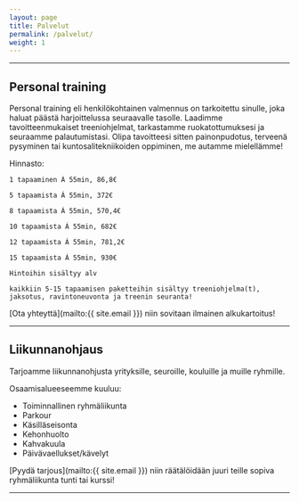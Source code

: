 ```yaml
---
layout: page
title: Palvelut
permalink: /palvelut/
weight: 1
---
```


---

## Personal training 

Personal training eli henkilökohtainen valmennus on tarkoitettu sinulle, joka haluat päästä harjoittelussa seuraavalle tasolle. Laadimme tavoitteenmukaiset treeniohjelmat, tarkastamme ruokatottumuksesi ja seuraamme palautumistasi. Olipa tavoitteesi sitten painonpudotus, terveenä pysyminen tai kuntosalitekniikoiden oppiminen, me autamme mielellämme!

Hinnasto:

    1 tapaaminen Á 55min, 86,8€

    5 tapaamista Á 55min, 372€

    8 tapaamista Á 55min, 570,4€

    10 tapaamista Á 55min, 682€

    12 tapaamista Á 55min, 781,2€

    15 tapaamista Á 55min, 930€
    
    Hintoihin sisältyy alv
`kaikkiin 5-15 tapaamisen paketteihin sisältyy treeniohjelma(t), jaksotus, ravintoneuvonta ja treenin seuranta!`

[Ota yhteyttä](mailto:{{ site.email }}) niin sovitaan ilmainen alkukartoitus!

---

## Liikunnanohjaus

Tarjoamme liikunnanohjusta yrityksille, seuroille, kouluille ja muille ryhmille.

Osaamisalueeseemme kuuluu:
* Toiminnallinen ryhmäliikunta
* Parkour
* Käsilläseisonta
* Kehonhuolto
* Kahvakuula
* Päivävaellukset/kävelyt

[Pyydä tarjous](mailto:{{ site.email }}) niin räätälöidään juuri teille sopiva ryhmäliikunta tunti tai kurssi!

---

